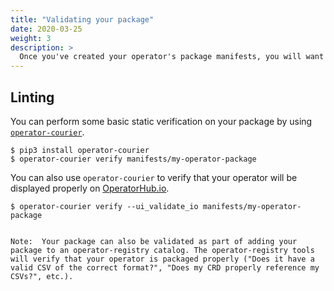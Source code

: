 ```yaml
---
title: "Validating your package"
date: 2020-03-25
weight: 3
description: >
  Once you've created your operator's package manifests, you will want to ensure that your package is valid and in the correct format. 
---
```



## Linting

You can perform some basic static verification on your package by using [`operator-courier`](https://github.com/operator-framework/operator-courier).

```
$ pip3 install operator-courier
$ operator-courier verify manifests/my-operator-package
```

You can also use `operator-courier` to verify that your operator will be displayed properly on [OperatorHub.io](https://operatorhub.io/).

```
$ operator-courier verify --ui_validate_io manifests/my-operator-package


Note:  Your package can also be validated as part of adding your package to an operator-registry catalog. The operator-registry tools will verify that your operator is packaged properly ("Does it have a valid CSV of the correct format?", "Does my CRD properly reference my CSVs?", etc.).